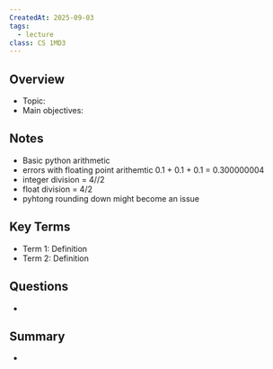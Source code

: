 ```yaml
---
CreatedAt: 2025-09-03
tags:
  - lecture
class: CS 1MD3
---
```

## Overview
- Topic:
- Main objectives:

## Notes
- Basic python arithmetic
- errors with floating point arithemtic 0.1 + 0.1 + 0.1 = 0.300000004
- integer division = 4//2
- float division = 4/2
- pyhtong rounding down might become an issue

## Key Terms
- Term 1: Definition
- Term 2: Definition

## Questions
- 

## Summary
- 
